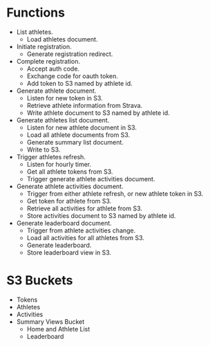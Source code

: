 # Functions

* List athletes.
  * Load athletes document.
* Initiate registration.
  * Generate registration redirect.
* Complete registration.
  * Accept auth code.
  * Exchange code for oauth token.
  * Add token to S3 named by athlete id.
* Generate athlete document.
  * Listen for new token in S3.
  * Retrieve athlete information from Strava.
  * Write athlete document to S3 named by athlete id.
* Generate athletes list document.
  * Listen for new athlete document in S3.
  * Load all athlete documents from S3.
  * Generate summary list document.
  * Write to S3.
* Trigger athletes refresh.
  * Listen for hourly timer.
  * Get all athlete tokens from S3.
  * Trigger generate athlete activities document.
* Generate athlete activities document.
  * Trigger from either athlete refresh, or new athlete token in S3.
  * Get token for athlete from S3.
  * Retrieve all activities for athlete from S3.
  * Store activities document to S3 named by athlete id.
* Generate leaderboard document.
  * Trigger from athlete activities change.
  * Load all activities for all athletes from S3.
  * Generate leaderboard.
  * Store leaderboard view in S3.

# S3 Buckets

* Tokens
* Athletes
* Activities
* Summary Views Bucket
  * Home and Athlete List
  * Leaderboard
